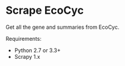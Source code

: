 # Scrape EcoCyc

Get all the gene and summaries from EcoCyc.

Requirements:

- Python 2.7 or 3.3+
- Scrapy 1.x
